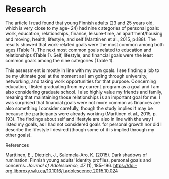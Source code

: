 # Research

The article I read found that young Finnish adults (23 and 25 years old, which is very close to my age- 24) had nine categories of personal goals: work, education, relationships, finance, leisure-time, an apartment/housing and moving, health, lifestyle, and self (Marttinen et al., 2015, p.188). The results showed that work-related goals were the most common among both ages (Table 1).  The next most common goals related to education and relationships (Table 1). Self, lifestyle, and financial goals were the least common goals among the nine categories (Table 1).

This assessment is mostly in line with my own goals. I see finding a job to be my ultimate goal at the moment as I am going through university, networking, and taking work opportunities for that purpose. Concerning education, I listed graduating from my current program as a goal and I am also considering graduate school. I also highly value my friends and family, meaning that maintaining those relationships is an important goal for me. I was surprised that financial goals were not more common as finances are also something I consider carefully, though the study implies it may be because the participants were already working (Marttinen et al., 2015, p. 193). The findings about self and lifestyle are also in line with the way I listed my goals, as I had not considered goals for personal growth nor did I describe the lifestyle I desired (though some of it is implied through my other goals).

References

Marttinen, E., Dietrich, J., Salemela-Aro, K. (2015). Dark shadows of rumination: Finnish young adults' identity profiles, personal goals and concerns. <i>Journal of Adolescence, 47</i> (1), 185-196. https://doi-org.libproxy.wlu.ca/10.1016/j.adolescence.2015.10.024

